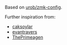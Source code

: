 Based on [urob/zmk-config](https://github.com/urob/zmk-config).

Further inspiration from:
- [caksoylar](https://github.com/caksoylar/zmk-config)
- [evantravers](https://github.com/evantravers/zmk-config)
- [ThePrimeagen](https://github.com/ThePrimeagen/keyboards)
